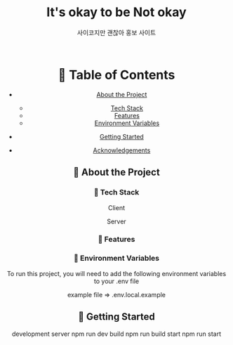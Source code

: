 <!--
Hey, thanks for using the awesome-readme-template template.
If you have any enhancements, then fork this project and create a pull request
or just open an issue with the label "enhancement".

Don't forget to give this project a star for additional support ;)
Maybe you can mention me or this repo in the acknowledgements too
-->

<!--
This README is a slimmed down version of the original one.
Removed sections:
- Screenshots
- Running Test
- Deployment
- FAQ
-->

<div align="center">

  <h1>It's okay to be Not okay</h1>
  
  <p>
    사이코지만 괜찮아 홍보 사이트
  </p>

<!-- Badges -->
<p>

</p>

<br />

<!-- Table of Contents -->

# :notebook_with_decorative_cover: Table of Contents

- [About the Project](#star2-about-the-project)
  - [Tech Stack](#space_invader-tech-stack)
  - [Features](#dart-features)
  - [Environment Variables](#key-environment-variables)
- [Getting Started](#toolbox-getting-started)

- [Acknowledgements](#gem-acknowledgements)

<!-- About the Project -->

## :star2: About the Project

<div> 
  
</div>

<!-- TechStack -->

### :space_invader: Tech Stack

Client

Server

<!-- Features -->

### :dart: Features

<!-- Env Variables -->

### :key: Environment Variables

To run this project, you will need to add the following environment variables to your .env file

example file => .env.local.example

<!-- Getting Started -->

## :toolbox: Getting Started

development server
npm run dev
build
npm run build
start
npm run start
